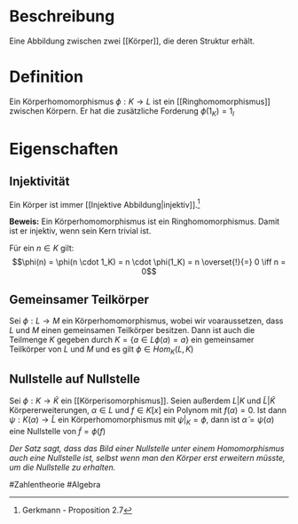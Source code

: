 # Beschreibung
Eine Abbildung zwischen zwei [[Körper]], die deren Struktur erhält.

# Definition
Ein Körperhomomorphismus $\phi : K \to L$ ist ein [[Ringhomomorphismus]] zwischen Körpern.
Er hat die zusätzliche Forderung $\phi(1_K) = 1_l$

# Eigenschaften
## Injektivität
Ein Körper ist immer [[Injektive Abbildung|injektiv]].[^1]

**Beweis:**
Ein Körperhomomorphismus ist ein Ringhomomorphismus. Damit ist er injektiv, wenn sein Kern trivial ist.

Für ein $n \in K$ gilt:
$$\phi(n) = \phi(n \cdot 1_K) = n \cdot \phi(1_K) = n \overset{!}{=} 0 \iff n = 0$$


## Gemeinsamer Teilkörper
Sei $\phi: L \to M$ ein Körperhomomorphismus, wobei wir voaraussetzen, dass $L$ und $M$ einen gemeinsamen Teilkörper besitzen. Dann ist auch die Teilmenge $K$ gegeben durch $K = \{a \in L  \phi(a) = a \}$ ein gemeinsamer Teilkörper von $L$ und $M$ und es gilt $\phi \in Hom_K(L, K)$


## Nullstelle auf Nullstelle
Sei $\phi: K \to \tilde K$ ein [[Körperisomorphismus]]. Seien außerdem $L|K$ und $\tilde L | \tilde K$ Körpererweiterungen, $\alpha \in L$ und $f \in K[x]$ ein Polynom mit $f(\alpha) = 0$. 
Ist dann $\psi: K(\alpha) \to \tilde L$ ein Körperhomomorphismus mit $\psi|_K = \phi$, dann ist $\tilde \alpha = \psi(\alpha)$ eine Nullstelle von $\tilde f = \phi(f)$

*Der Satz sagt, dass das Bild einer Nullstelle unter einem Homomorphismus auch eine Nullstelle ist, selbst wenn man den Körper erst erweitern müsste, um die Nullstelle zu erhalten.*


#Zahlentheorie #Algebra 

[^1]: Gerkmann - Proposition 2.7 